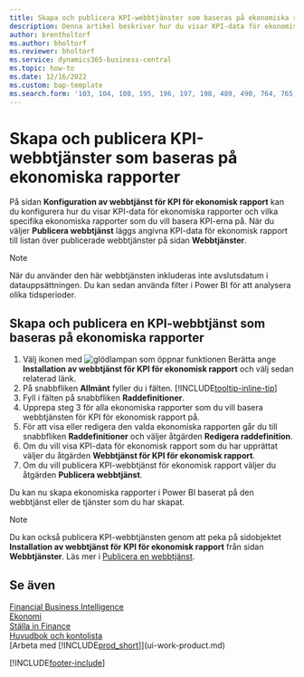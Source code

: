 ```yaml
---
title: Skapa och publicera KPI-webbtjänster som baseras på ekonomiska rapporter
description: Denna artikel beskriver hur du visar KPI-data för ekonomisk rapport baserat på specifika ekonomiska rapporter.
author: brentholtorf
ms.author: bholtorf
ms.reviewer: bholtorf
ms.service: dynamics365-business-central
ms.topic: how-to
ms.date: 12/16/2022
ms.custom: bap-template
ms.search.form: '103, 104, 108, 195, 196, 197, 198, 489, 490, 764, 765, 766'
---
```

# <a name="set-up-and-publish-kpi-web-services-based-on-financial-reports"></a>Skapa och publicera KPI-webbtjänster som baseras på ekonomiska rapporter

På sidan **Konfiguration av webbtjänst för KPI för ekonomisk rapport** kan du konfigurera hur du visar KPI-data för ekonomiska rapporter och vilka specifika ekonomiska rapporter som du vill basera KPI-erna på. När du väljer **Publicera webbtjänst** läggs angivna KPI-data för ekonomisk rapport till listan över publicerade webbtjänster på sidan **Webbtjänster**.

> [!NOTE]
> När du använder den här webbtjänsten inkluderas inte avslutsdatum i datauppsättningen. Du kan sedan använda filter i Power BI för att analysera olika tidsperioder.

## <a name="set-up-and-publish-a-kpi-web-service-based-on-financial-reports"></a>Skapa och publicera en KPI-webbtjänst som baseras på ekonomiska rapporter
  
1. Välj ikonen med ![glödlampan som öppnar funktionen Berätta](media/ui-search/search_small.png "Berätta för mig vad du vill göra") ange **Installation av webbtjänst för KPI för ekonomisk rapport** och välj sedan relaterad länk.
2. På snabbfliken **Allmänt** fyller du i fälten. [!INCLUDE[tooltip-inline-tip](includes/tooltip-inline-tip_md.md)]
3. Fyll i fälten på snabbfliken **Raddefinitioner**.
4. Upprepa steg 3 för alla ekonomiska rapporter som du vill basera webbtjänsten för KPI för ekonomisk rapport på.  
5. För att visa eller redigera den valda ekonomiska rapporten går du till snabbfliken **Raddefinitioner** och väljer åtgärden **Redigera raddefinition**.
6. Om du vill visa KPI-data för ekonomisk rapport som du har upprättat väljer du åtgärden **Webbtjänst för KPI för ekonomisk rapport**.
7. Om du vill publicera KPI-webbtjänst för ekonomisk rapport väljer du åtgärden **Publicera webbtjänst**.

Du kan nu skapa ekonomiska rapporter i Power BI baserat på den webbtjänst eller de tjänster som du har skapat.

> [!NOTE]  
> Du kan också publicera KPI-webbtjänsten genom att peka på sidobjektet **Installation av webbtjänst för KPI för ekonomisk rapport** från sidan **Webbtjänster**. Läs mer i [Publicera en webbtjänst](across-how-publish-web-service.md).

## <a name="see-also"></a>Se även

[Financial Business Intelligence](bi.md)  
[Ekonomi](finance.md)  
[Ställa in Finance](finance-setup-finance.md)  
[Huvudbok och kontolista](finance-general-ledger.md)  
[Arbeta med [!INCLUDE[prod_short](includes/prod_short.md)]](ui-work-product.md)

[!INCLUDE[footer-include](includes/footer-banner.md)]
